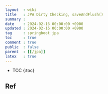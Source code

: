 ```yaml
---
layout  : wiki
title   : JPA Dirty Checking, saveAndFlush()
summary :
date    : 2024-02-16 00:00:00 +0900
updated : 2024-02-16 00:00:00 +0900
tag     : springboot jpa
toc     : true
comment : true
public  : false
parent  : [[/jpa]]
latex   : true
---
```

* TOC
{:toc}

  
## Ref
